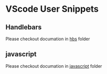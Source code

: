 # VScode User Snippets 
## Handlebars
Please checkout documation in [hbs](/tree/master/hbs) folder
## javascript
Please checkout documation in [javascript](/tree/master/javascript) folder
